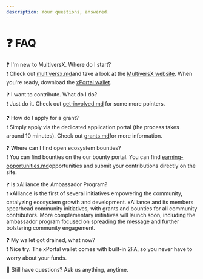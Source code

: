 ```yaml
---
description: Your questions, answered.
---
```


# ❓ FAQ

:question: I'm new to MultiversX. Where do I start?\
:exclamation: Check out [multiversx.md](multiversx.md "mention")and take a look at the [MultiversX website](https://multiversx.com/). When you're ready, download the [xPortal wallet](https://xportal.com/).

:question: I want to contribute. What do I do?\
:exclamation: Just do it. Check out [get-involved.md](get-involved.md "mention") for some more pointers.

:question: How do I apply for a grant?\
:exclamation: Simply apply via the dedicated application portal (the process takes around 10 minutes). Check out [grants.md](../community-fund/grants.md "mention")for more information.

:question: Where can I find open ecosystem bounties?\
:exclamation: You can find bounties on the our bounty portal. You can find [earning-opportunities.md](../community-fund/earning-opportunities.md "mention")opportunities and submit your contributions directly on the site.

:question: Is xAlliance the Ambassador Program?\
:exclamation: xAlliance is the first of several initiatives empowering the community, catalyzing ecosystem growth and development. xAlliance and its members spearhead community initiatives, with grants and bounties for all community contributors. More complementary initiatives will launch soon, including  the ambassador program focused on spreading the message and further bolstering community engagement.

:question: My wallet got drained, what now?\
:exclamation: Nice try. The xPortal wallet comes with built-in 2FA, so you never have to worry about your funds.

:thinking: Still have questions? Ask us anything, anytime.

